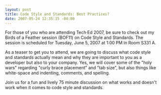 ```yaml
---
layout: post
title: Code Style and Standards: Best Practices?
date: 2007-05-24 12:35:15 -04:00
---
```


For those of you who are attending Tech·Ed 2007, be sure to check out my Birds of a Feather session (BOF11) on Code Style and Standards. The session is scheduled for Tuesday, June 5, 2007 at 1:00 PM in Room S331 A.

As a teaser to get you to attend, we are going to discuss what code style and standards actually mean and why they are important to you as a developer but also to your company. Yes, we will cover some of the "holy wars" regarding "curly brace placement" and "tab size", but also things like white-space and indenting, comments, and spelling.

Join us for a fun and lively 75 minute discussion on what works and doesn't work when it comes to code style and standards.
